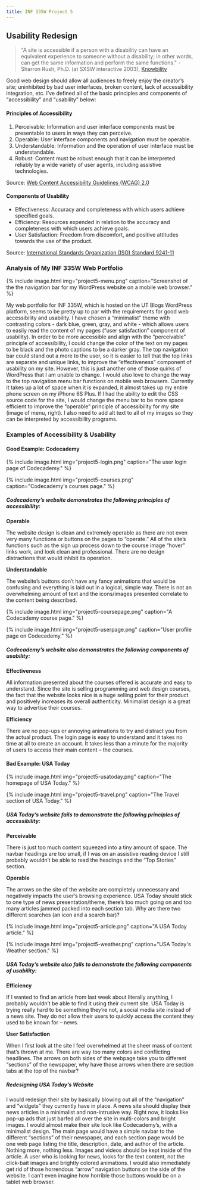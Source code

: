 ```yaml
---
title: INF 335W Project 5
---
```

## Usability Redesign

> "A site is accessible if a person with a disability can have an equivalent experience to someone without a disability; in other words, can get the same information and perform the same functions."      - Sharron Rush, Ph.D. (at SXSW interactive 2003), [Knowbility](http://www.knowbility.org/)

Good web design should allow all audiences to freely enjoy the creator’s site; uninhibited by bad user interfaces, broken content, lack of accessibility integration, etc. I’ve defined all of the basic principles and components of “accessibility” and “usability” below:

#### Principles of Accessibility

1. Perceivable: Information and user interface components must be presentable to users in ways they can perceive.
2. Operable: User interface components and navigation must be operable.
3. Understandable: Information and the operation of user interface must be understandable.
4. Robust: Content must be robust enough that it can be interpreted reliably by a wide variety of user agents, including assistive technologies.

Source: [Web Content Accessibility Guidelines (WCAG) 2.0](https://www.w3.org/WAI/WCAG20/quickref/)

#### Components of Usability

- Effectiveness: Accuracy and completeness with which users achieve specified goals.
- Efficiency: Resources expended in relation to the accuracy and completeness with which users achieve goals.
- User Satisfaction: Freedom from discomfort, and positive attitudes towards the use of the product.

Source: [International Standards Organization (ISO) Standard 9241-11](https://www.iso.org/obp/ui/#iso:std:iso:9241:-11:ed-1:v1:en)

### Analysis of My INF 335W Web Portfolio

{% include image.html
            img="project5-menu.png"
            caption="Screenshot of the the navigation bar for my WordPress website on a mobile web browser." %}

My web portfolio for INF 335W, which is hosted on the UT Blogs WordPress platform, seems to be pretty up to par with the requirements for good web accessibility and usability. I have chosen a “minimalist” theme with contrasting colors - dark blue, green, gray, and white - which allows users to easily read the content of my pages (“user satisfaction” component of usability). In order to be more accessible and align with the “perceivable” principle of accessibility, I could change the color of the text on my pages to be black and the photo captions to be a darker gray. The top navigation bar could stand out a more to the user, so it is easier to tell that the top links are separate and unique links, to improve the “effectiveness” component of usability on my site. However, this is just another one of those quirks of WordPress that I am unable to change. I would also love to change the way to the top navigation menu bar functions on mobile web browsers. Currently it takes up a lot of space when it is expanded, it almost takes up my entire phone screen on my iPhone 6S Plus. If I had the ability to edit the CSS source code for the site, I would change the menu bar to be more space efficient to improve the “operable” principle of accessibility for my site (image of menu, right). I also need to add alt text to all of my images so they can be interpreted by accessibility programs.

### Examples of Accessibility & Usability

#### Good Example: Codecademy

{% include image.html
            img="project5-login.png"
            caption="The user login page of Codecademy." %}

{% include image.html
            img="project5-courses.png"
            caption="Codecademy's courses page." %}

##### Codecademy’s website demonstrates the following principles of accessibility:

**Operable**

The website design is clean and extremely operable as there are not even very many functions or buttons on the pages to “operate.” All of the site’s functions such as the sign up process down to the course image “hover” links work, and look clean and professional. There are no design distractions that would inhibit its operation.

**Understandable**

The website’s buttons don’t have any fancy animations that would be confusing and everything is laid out in a logical, simple way. There is not an overwhelming amount of text and the icons/images presented correlate to the content being described.

{% include image.html
            img="project5-coursepage.png"
            caption="A Codecademy course page." %}

{% include image.html
            img="project5-userpage.png"
            caption="User profile page on Codecademy." %}

##### Codecademy’s website also demonstrates the following components of usability:

**Effectiveness**

All information presented about the courses offered is accurate and easy to understand. Since the site is selling programming and web design courses, the fact that the website looks nice is a huge selling point for their product and positively increases its overall authenticity. Minimalist design is a great way to advertise their courses.

**Efficiency**

There are no pop-ups or annoying animations to try and distract you from the actual product. The login page is easy to understand and it takes no time at all to create an account. It takes less than a minute for the majority of users to access their main content – the courses.

#### Bad Example: USA Today

{% include image.html
            img="project5-usatoday.png"
            caption="The homepage of USA Today." %}

{% include image.html
            img="project5-travel.png"
            caption="The Travel section of USA Today." %}

##### USA Today’s website fails to demonstrate the following principles of accessibility:

**Perceivable**

There is just too much content squeezed into a tiny amount of space. The navbar headings are too small, if I was on an assistive reading device I still probably wouldn’t be able to read the headings and the “Top Stories” section.

**Operable**

The arrows on the site of the website are completely unnecessary and negatively impacts the user’s browsing experience. USA Today should stick to one type of news presentation/theme, there’s too much going on and too many articles jammed packed into each section tab. Why are there two different searches (an icon and a search bar)?

{% include image.html
            img="project5-article.png"
            caption="A USA Today article." %}

{% include image.html
            img="project5-weather.png"
            caption="USA Today's Weather section." %}
 
##### USA Today’s website also fails to demonstrate the following components of usability:

**Efficiency**

If I wanted to find an article from last week about literally anything, I probably wouldn’t be able to find it using their current site. USA Today is trying really hard to be something they’re not, a social media site instead of a news site. They do not allow their users to quickly access the content they used to be known for – news.

**User Satisfaction**

When I first look at the site I feel overwhelmed at the sheer mass of content that’s thrown at me. There are way too many colors and conflicting headlines. The arrows on both sides of the webpage take you to different “sections” of the newspaper, why have those arrows when there are section tabs at the top of the navbar?

##### Redesigning USA Today’s Website

I would redesign their site by basically blowing out all of the “navigation” and “widgets” they currently have in place. A news site should display their news articles in a minimalist and non-intrusive way. Right now, it looks like pop-up ads that just barfed all over the site in multi-colors and bright images. I would almost make their site look like Codecademy’s, with a minimalist design. The main page would have a simple navbar to the different “sections” of their newspaper, and each section page would be one web page listing the title, description, date, and author of the article. Nothing more, nothing less. Images and videos should be kept inside of the article. A user who is looking for news, looks for the text content, not the click-bait images and brightly colored animations. I would also immediately get rid of those horrendous “arrow” navigation buttons on the side of the website. I can’t even imagine how horrible those buttons would be on a tablet web browser.
